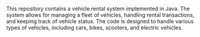 This repository contains a vehicle rental system implemented in Java. The system allows for managing a fleet of vehicles, handling rental transactions, and keeping track of vehicle status. The code is designed to handle various types of vehicles, including cars, bikes, scooters, and electric vehicles.

